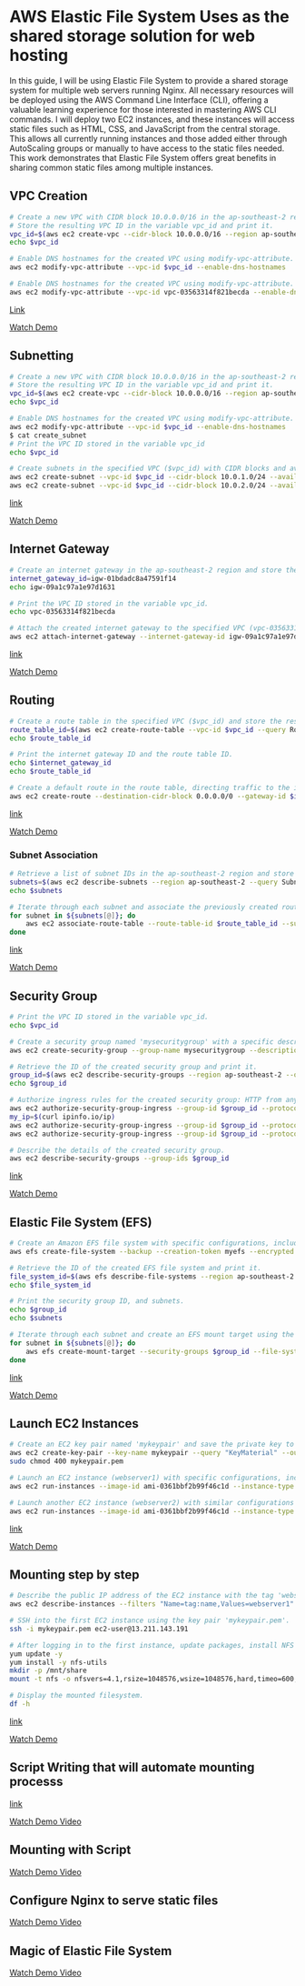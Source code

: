 # AWS Elastic File System Uses as the shared storage solution for web hosting

In this guide, I will be using Elastic File System to provide a shared storage system for multiple web servers running Nginx. All necessary resources will be deployed using the AWS Command Line Interface (CLI), offering a valuable learning experience for those interested in mastering AWS CLI commands. I will deploy two EC2 instances, and these instances will access static files such as HTML, CSS, and JavaScript from the central storage. This allows all currently running instances and those added either through AutoScaling groups or manually to have access to the static files needed. This work demonstrates that Elastic File System offers great benefits in sharing common static files among multiple instances.

## VPC Creation
```bash
# Create a new VPC with CIDR block 10.0.0.0/16 in the ap-southeast-2 region, and tag it with the name 'MyVPC'.
# Store the resulting VPC ID in the variable vpc_id and print it.
vpc_id=$(aws ec2 create-vpc --cidr-block 10.0.0.0/16 --region ap-southeast-2 --tag-specifications 'ResourceType=vpc,Tags=[{Key=name,Value=MyVPC}]' --query Vpc.VpcId --output text)
echo $vpc_id

# Enable DNS hostnames for the created VPC using modify-vpc-attribute.
aws ec2 modify-vpc-attribute --vpc-id $vpc_id --enable-dns-hostnames

# Enable DNS hostnames for the created VPC using modify-vpc-attribute.
aws ec2 modify-vpc-attribute --vpc-id vpc-03563314f821becda --enable-dns-hostnames
```
[Link](./aws-commands-used/create_vpc)

[Watch Demo](https://youtu.be/lE_TtPICQZQ)

## Subnetting
```bash
# Create a new VPC with CIDR block 10.0.0.0/16 in the ap-southeast-2 region, and tag it with the name 'MyVPC'.
# Store the resulting VPC ID in the variable vpc_id and print it.
vpc_id=$(aws ec2 create-vpc --cidr-block 10.0.0.0/16 --region ap-southeast-2 --tag-specifications 'ResourceType=vpc,Tags=[{Key=name,Value=MyVPC}]' --query Vpc.VpcId --output text)
echo $vpc_id

# Enable DNS hostnames for the created VPC using modify-vpc-attribute.
aws ec2 modify-vpc-attribute --vpc-id $vpc_id --enable-dns-hostnames
$ cat create_subnet 
# Print the VPC ID stored in the variable vpc_id
echo $vpc_id

# Create subnets in the specified VPC ($vpc_id) with CIDR blocks and availability zones.
aws ec2 create-subnet --vpc-id $vpc_id --cidr-block 10.0.1.0/24 --availability-zone ap-southeast-2a
aws ec2 create-subnet --vpc-id $vpc_id --cidr-block 10.0.2.0/24 --availability-zone ap-southeast-2b

```
[link](./aws-commands-used/create_subnet)

[Watch Demo](https://youtu.be/JTFDARPN52A)

## Internet Gateway
```bash
# Create an internet gateway in the ap-southeast-2 region and store the resulting ID in the variable internet_gateway_id.
internet_gateway_id=igw-01bdadc8a47591f14
echo igw-09a1c97a1e97d1631

# Print the VPC ID stored in the variable vpc_id.
echo vpc-03563314f821becda

# Attach the created internet gateway to the specified VPC (vpc-03563314f821becda).
aws ec2 attach-internet-gateway --internet-gateway-id igw-09a1c97a1e97d1631 --vpc-id vpc-03563314f821becda
```
[link](./aws-commands-used/create_internet_gateway)

[Watch Demo](https://youtu.be/0kOLLlbW5B8)

## Routing
```bash
# Create a route table in the specified VPC ($vpc_id) and store the resulting ID in the variable route_table_id.
route_table_id=$(aws ec2 create-route-table --vpc-id $vpc_id --query RouteTable.RouteTableId --output text)
echo $route_table_id

# Print the internet gateway ID and the route table ID.
echo $internet_gateway_id
echo $route_table_id

# Create a default route in the route table, directing traffic to the internet via the specified internet gateway.
aws ec2 create-route --destination-cidr-block 0.0.0.0/0 --gateway-id $internet_gateway_id --route-table-id $route_table_id
```
[link](./aws-commands-used/create_route)

[Watch Demo](https://youtu.be/YRSXGfnwZ0k)

### Subnet Association
```bash
# Retrieve a list of subnet IDs in the ap-southeast-2 region and store them in the variable subnets.
subnets=$(aws ec2 describe-subnets --region ap-southeast-2 --query Subnets[*].SubnetId --output text)
echo $subnets

# Iterate through each subnet and associate the previously created route table ($route_table_id) with it.
for subnet in ${subnets[@]}; do
    aws ec2 associate-route-table --route-table-id $route_table_id --subnet-id $subnet
done
```
[link](./aws-commands-used/associate_subnet)

[Watch Demo](https://youtu.be/8Kg-WCCRJk0)

## Security Group
```bash
# Print the VPC ID stored in the variable vpc_id.
echo $vpc_id

# Create a security group named 'mysecuritygroup' with a specific description, allowing HTTP from any IP, SSH from your IP, and NFS from the same security group.
aws ec2 create-security-group --group-name mysecuritygroup --description "allows http from any and ssh from my ip as well as allow nfs from this security group" --vpc-id $vpc_id

# Retrieve the ID of the created security group and print it.
group_id=$(aws ec2 describe-security-groups --region ap-southeast-2 --query SecurityGroups[*].[GroupId,GroupName] --output text | grep -i mysecuritygroup | awk '{print $1}')
echo $group_id

# Authorize ingress rules for the created security group: HTTP from any IP, SSH from your current IP, and NFS from the same security group.
aws ec2 authorize-security-group-ingress --group-id $group_id --protocol tcp --port 80 --cidr 0.0.0.0/0
my_ip=$(curl ipinfo.io/ip)
aws ec2 authorize-security-group-ingress --group-id $group_id --protocol tcp --port 22 --cidr "$my_ip/32"
aws ec2 authorize-security-group-ingress --group-id $group_id --protocol tcp --port 2049 --source-group $group_id

# Describe the details of the created security group.
aws ec2 describe-security-groups --group-ids $group_id
```
[link](./aws-commands-used/security_group)

[Watch Demo](https://youtu.be/BIOtx9AgfB0)

## Elastic File System (EFS)
```bash
# Create an Amazon EFS file system with specific configurations, including encryption, performance mode, and tags.
aws efs create-file-system --backup --creation-token myefs --encrypted --performance-mode generalPurpose --region ap-southeast-2 --throughput-mode elastic --tags Key=name,Value=myefs

# Retrieve the ID of the created EFS file system and print it.
file_system_id=$(aws efs describe-file-systems --region ap-southeast-2 --query 'FileSystems[*].[FileSystemId]' --output text)
echo $file_system_id

# Print the security group ID, and subnets.
echo $group_id
echo $subnets

# Iterate through each subnet and create an EFS mount target using the specified security group and file system ID.
for subnet in ${subnets[@]}; do 
    aws efs create-mount-target --security-groups $group_id --file-system-id $file_system_id --subnet-id $subnet
done
```
[link](./aws-commands-used/create_file_system)

[Watch Demo](https://youtu.be/fC7qMkRCvcE)

## Launch EC2 Instances
```bash
# Create an EC2 key pair named 'mykeypair' and save the private key to a file named 'mykeypair.pem'.
aws ec2 create-key-pair --key-name mykeypair --query "KeyMaterial" --output text > mykeypair.pem
sudo chmod 400 mykeypair.pem

# Launch an EC2 instance (webserver1) with specific configurations, including security group, key pair, tags, and subnet.
aws ec2 run-instances --image-id ami-0361bbf2b99f46c1d --instance-type t2.micro --security-group-ids $group_id --associate-public-ip-address --key-name mykeypair --tag-specifications 'ResourceType=instance,Tags=[{Key=name,Value=webserver1}]' --subnet-id $(aws ec2 describe-subnets --filters "Name=tag:name,Values=publicsn1" --query Subnets[0].SubnetId --output text) --count 1

# Launch another EC2 instance (webserver2) with similar configurations but a different name tag.
aws ec2 run-instances --image-id ami-0361bbf2b99f46c1d --instance-type t2.micro --security-group-ids $group_id --associate-public-ip-address --key-name mykeypair --tag-specifications 'ResourceType=instance,Tags=[{Key=name,Value=webserver2}]' --subnet-id $(aws ec2 describe-subnets --filters "Name=tag:name,Values=publicsn1" --query Subnets[0].SubnetId --output text) --count 1
```
[link](./aws-commands-used/run_instances)

[Watch Demo](https://youtu.be/3PEDBqGmD9M)

## Mounting step by step
```bash
# Describe the public IP address of the EC2 instance with the tag 'webserver1'.
aws ec2 describe-instances --filters "Name=tag:name,Values=webserver1" --query Reservations[0].Instances[0].PublicIpAddress --output text

# SSH into the first EC2 instance using the key pair 'mykeypair.pem'.
ssh -i mykeypair.pem ec2-user@13.211.143.191

# After logging in to the first instance, update packages, install NFS utilities, create a directory, and mount the EFS filesystem.
yum update -y
yum install -y nfs-utils
mkdir -p /mnt/share
mount -t nfs -o nfsvers=4.1,rsize=1048576,wsize=1048576,hard,timeo=600,retrans=2,noresvport fs-0ba58402725433817.efs.ap-southeast-2.amazonaws.com:/ /mnt/share/

# Display the mounted filesystem.
df -h
```
[link](./aws-commands-used/mount_manually)

[Watch Demo](https://youtu.be/ctsWv6EWU2g)

## Script Writing that will automate mounting processs
[link](./nfs_configurator)

[Watch Demo Video](https://youtu.be/aUpS-GPwVpI)

## Mounting  with Script
[Watch Demo Video](https://youtu.be/J8L8vxBC708)

## Configure Nginx to serve static files
[Watch Demo Video](https://youtu.be/odQANuBOn38)

## Magic of Elastic File System
[Watch Demo Video]()
